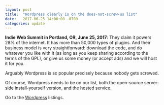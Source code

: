 ```yaml
---
layout: post
title:  "Wordpress clearly is on the does-not-screw-us list"
date:   2017-06-25 14:00:00 -0700
categories: update
---
```


**Indie Web Summit in Portland, OR, June 25, 2017**: They claim it
powers 28% of the internet. It has more than 50,000 types of plugins.
And their business model is very straightforward: download the code,
and do whatever you like with it (as long as you keep sharing according
to the terms of the GPL), or give us some money (or accept ads) and
we will host it for you.

Arguably Wordpress is so popular precisely because nobody gets screwed.

Of course, Wordpress needs to be on our list, both the
open-source server-side install-yourself version, and the hosted
service.

Go to the <a href="/products/#Wordpress">Wordpress</a> listings.

